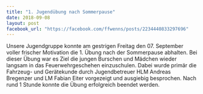 ```yaml
---
title: "1. Jugendübung nach Sommerpause"
date: 2018-09-08
layout: post
facebook_url: "https://facebook.com/ffwenns/posts/2234440833297696"
---
```


Unsere Jugendgruppe konnte am gestrigen Freitag den 07. September voller frischer Motivation die 1. Übung nach der Sommerpause abhalten.
Bei dieser Übung war es Ziel die jungen Burschen und Mädchen wieder langsam in das Feuerwehrgeschehen einzuschulen.
Dabei wurde primär die Fahrzeug- und Gerätekunde durch Jugendbetreuer HLM Andreas Bregenzer und LM Fabian Eiter vorgezeigt und ausgiebig besprochen.
Nach rund 1 Stunde konnte die Übung erfolgreich beendet werden.